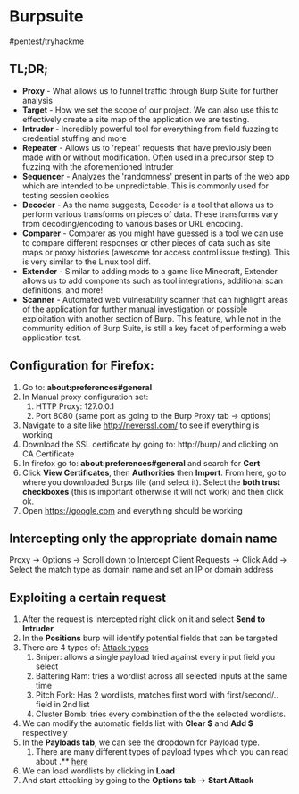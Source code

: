 # Burpsuite
#pentest/tryhackme

## TL;DR;
* **Proxy** - What allows us to funnel traffic through Burp Suite for further analysis
* **Target** - How we set the scope of our project. We can also use this to effectively create a site map of the application we are testing.
* **Intruder** - Incredibly powerful tool for everything from field fuzzing to credential stuffing and more
* **Repeater** - Allows us to 'repeat' requests that have previously been made with or without modification. Often used in a precursor step to fuzzing with the aforementioned Intruder
* **Sequencer** - Analyzes the 'randomness' present in parts of the web app which are intended to be unpredictable. This is commonly used for testing session cookies
* **Decoder** - As the name suggests, Decoder is a tool that allows us to perform various transforms on pieces of data. These transforms vary from decoding/encoding to various bases or URL encoding.
* **Comparer** - Comparer as you might have guessed is a tool we can use to compare different responses or other pieces of data such as site maps or proxy histories (awesome for access control issue testing). This is very similar to the Linux tool diff.
* **Extender** - Similar to adding mods to a game like Minecraft, Extender allows us to add components such as tool integrations, additional scan definitions, and more!
* **Scanner** - Automated web vulnerability scanner that can highlight areas of the application for further manual investigation or possible exploitation with another section of Burp. This feature, while not in the community edition of Burp Suite, is still a key facet of performing a web application test.

## Configuration for Firefox:
1. Go to: **about:preferences#general**
2. In Manual proxy configuration set:
	1. HTTP Proxy: 127.0.0.1
	2. Port 8080 (same port as going to the Burp Proxy tab -> options)
3. Navigate to a site like http://neverssl.com/ to see if everything is working
4. Download the SSL certificate by going to: http://burp/ and clicking on CA Certificate
5. In firefox go to: **about:preferences#general** and search for **Cert**
6. Click **View Certificates**, then **Authorities** then **Import**. From here, go to where you downloaded Burps file (and select it). Select the **both trust checkboxes** (this is important otherwise it will not work) and then click ok.
7. Open  https://google.com and everything should be working

## Intercepting only the appropriate domain name
Proxy -> Options -> Scroll down to Intercept Client Requests -> Click Add -> Select the match type as domain name and set an IP or domain address

## Exploiting a certain request
1. After the request is intercepted right click on it and select **Send to Intruder**
2. In the **Positions** burp will identify potential fields that can be targeted
3. There are 4 types of:  [Attack types](http://www.theitcareer.com/site/?p=1696) 
	1. Sniper: allows a single payload tried against every input field you select
	2. Battering Ram: tries a wordlist across all selected inputs at the same time
	3. Pitch Fork: Has 2 wordlists, matches first word with first/second/.. field in 2nd list
	4. Cluster Bomb: tries every combination of the the selected wordlists.
4. We can modify the automatic fields list with **Clear $** and **Add $** respectively
5. In the **Payloads tab**, we can see the dropdown for Payload type.
	1. There are many different types of payload types which you can read about   .** [here](https://portswigger.net/burp/documentation/desktop/tools/intruder/payloads/types) 
6. We can load wordlists by clicking in **Load**
7. And start attacking by going to the **Options tab** -> **Start Attack**






